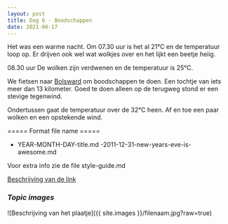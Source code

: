 ```yaml
---
layout: post
title: Dag 6 - Boodschappen
date: 2021-06-17
---
```

Het was een warme nacht. Om 07.30 uur is het al 21°C en de temperatuur loop op. Er drijven ook wel wat wolkjes over en het lijkt een beetje heiig.  

08.30 uur De wolken zijn verdwenen en de temperatuur is 25°C. 

We fietsen naar [Bolsward](https://nl.m.wikipedia.org/wiki/Bolsward) om boodschappen te doen. Een tochtje van iets meer dan 13 kilometer. Goed te doen alleen op de terugweg stond er een stevige tegenwind.  

Ondertussen gaat de temperatuur over de 32°C heen. Af en toe een paar wolken en een opstekende wind.


===== Format file name =====
- YEAR-MONTH-DAY-title.md
-2011-12-31-new-years-eve-is-awesome.md

Voor extra info zie de file style-guide.md  

[Beschrijving van de link](http://example.com)  


### *Topic images*  

![Beschrijving van het plaatje]({{ site.images }}/filenaam.jpg?raw=true)
